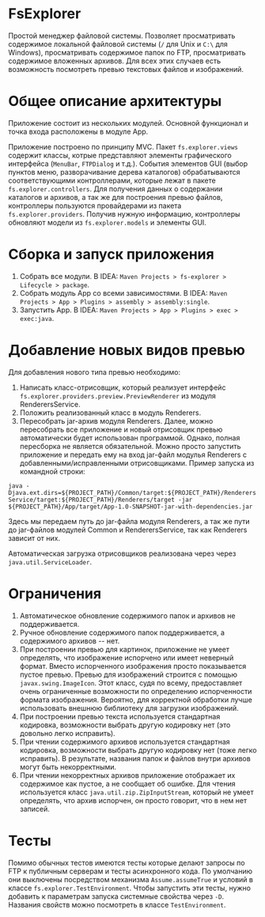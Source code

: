 # FsExplorer

Простой менеджер файловой системы. Позволяет просматривать содержимое локальной файловой системы (`/` для Unix и `C:\` для Windows), просматривать содержимое папок по FTP, просматривать содержимое вложенных архивов. Для всех этих случаев есть возможность посмотреть превью текстовых файлов и изображений.

# Общее описание архитектуры

Приложение состоит из нескольких модулей. Основной функционал и точка входа расположены в модуле App.

Приложение построено по принципу MVC. Пакет `fs.explorer.views` содержит классы, котрые представляют элементы графического интерфейса (`MenuBar`, `FTPDialog` и т.д.). События элементов GUI (выбор пунктов меню, разворачивание дерева каталогов) обрабатываются соответствующими контроллерами, которые лежат в пакете `fs.explorer.controllers`. Для получения данных о содержании каталогов и архивов, а так же для построения превью файлов, контроллеры пользуются провайдерами из пакета `fs.explorer.providers`. Получив нужную информацию, контроллеры обновляют модели из `fs.explorer.models` и элементы GUI.

# Сборка и запуск приложения

1. Собрать все модули. В IDEA: `Maven Projects > fs-explorer > Lifecycle > package`.
2. Собрать модуль App со всеми зависимостями. В IDEA: `Maven Projects > App > Plugins > assembly > assembly:single`.
3. Запустить App. В IDEA: `Maven Projects > App > Plugins > exec > exec:java`.

# Добавление новых видов превью

Для добавления нового типа превью необходимо:
1. Написать класс-отрисовщик, который реализует интерфейс `fs.explorer.providers.preview.PreviewRenderer` из модуля RenderersService.
2. Положить реализованный класс в модуль Renderers. 
3. Пересобрать jar-архив модуля Renderers.
Далее, можно пересобрать все приложение и новый отрисовщик превью автоматически будет использован программой. Однако, полная пересборка не является обязательной. Можно просто запустить приложение и передать ему на вход jar-файл модулья Renderers с добавленными/исправленными отрисовщиками. Пример запуска из командной строки:

`java -Djava.ext.dirs=${PROJECT_PATH}/Common/target:${PROJECT_PATH}/RenderersService/target:${PROJECT_PATH}/Renderers/target -jar ${PROJECT_PATH}/App/target/App-1.0-SNAPSHOT-jar-with-dependencies.jar`

Здесь мы передаем путь до jar-файла модуля Renderers, а так же пути до jar-файлов модулей Common и RenderersService, так как Renderers зависит от них.

Автоматическая загрузка отрисовщиков реализована через через `java.util.ServiceLoader`.

# Ограничения

1. Автоматическое обновление содержимого папок и архивов не поддерживается.
2. Ручное обновление содержимого папок поддерживается, а содержимого архивов -- нет.
3. При построении превью для картинок, приложение не умеет определять, что изображение испорчено или имеет неверный формат. Вместо испорченного изображения просто показывается пустое превью. Превью для изображений строится с помощью `javax.swing.ImageIcon`. Этот класс, судя по всему, предоставляет очень ограниченные возможности по определению испорченности формата изображения. Вероятно, для корректной обработки лучше использовать внешнюю библиотеку для загрузки изображений.
4. При построении превью текста используется стандартная кодировка, возможности выбрать другую кодировку нет (это довольно легко исправить).
5. При чтении содержимого архивов используется стандартная кодировка, возможности выбрать другую кодировку нет (тоже легко исправить). В результате, названия папок и файлов внутри архивов могут быть некорректными.
6. При чтении некорректных архивов приложение отображает их содержимое как пустое, а не сообщает об ошибке. Для чтения используется класс `java.util.zip.ZipInputStream`, который не умеет определять, что архив испорчен, он просто говорит, что в нем нет записей.

# Тесты

Помимо обычных тестов имеются тесты которые делают запросы по FTP к публичным серверам и тесты асинхронного кода. По умолчанию они выключены посредством механизма `Assume.assumeTrue` и условий в классе `fs.explorer.TestEnvironment`. Чтобы запустить эти тесты, нужно добавить к параметрам запуска системные свойства через `-D`. Названия свойств можно посмотреть в классе `TestEnvironment`.
